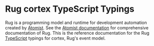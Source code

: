 # Rug cortex TypeScript Typings

Rug is a programming model and runtime for development automation
created by [Atomist][www].  See the [Atomist documentation][doc] for
comprehensive documentation of Rug.  This is the reference
documentation for the Rug [TypeScript][ts] typings for cortex, Rug's
event model.

[www]: https://www.atomist.com/
[doc]: http://docs.atomist.com/
[ts]: https://www.typescriptlang.org/
